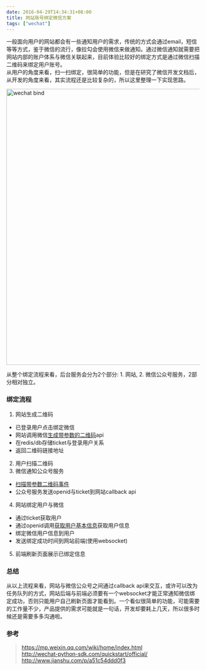```yaml
---
date: 2016-04-29T14:34:31+08:00
title: 网站账号绑定微信方案
tags: ["wechat"]
---
```


一般面向用户的网站都会有一些通知用户的需求，传统的方式会通过email，短信等等方式，鉴于微信的流行，像拉勾会使用微信来做通知。通过微信通知就需要把网站内部的账户体系与微信关联起来，目前体验比较好的绑定方式是通过微信扫描二维码来绑定用户账号。  
从用户的角度来看，扫一扫绑定，很简单的功能，但是在研究了微信开发文档后，从开发的角度来看，其实流程还是比较复杂的，所以这里整理一下实现思路。

<!--more-->

<img src="http://7oti6o.com1.z0.glb.clouddn.com/hugo%2Fwechat-bind.png" alt="wechat bind" width="720px">

从整个绑定流程来看，后台服务会分为2个部分: 1. 网站, 2. 微信公众号服务，2部分相对独立。

### 绑定流程

1. 网站生成二维码
  * 已登录用户点击绑定微信
  * 网站调用微信[生成带参数的二维码](https://mp.weixin.qq.com/wiki/18/167e7d94df85d8389df6c94a7a8f78ba.html)api
  * 在redis/db存储ticket与登录用户关系
  * 返回二维码链接地址
2. 用户扫描二维码
3. 微信通知公众号服务
  * [扫描带参数二维码事件](http://mp.weixin.qq.com/wiki/2/5baf56ce4947d35003b86a9805634b1e.html#.E6.89.AB.E6.8F.8F.E5.B8.A6.E5.8F.82.E6.95.B0.E4.BA.8C.E7.BB.B4.E7.A0.81.E4.BA.8B.E4.BB.B6)
  * 公众号服务发送openid与ticket到网站callback api
4. 网站绑定用户与微信
  * 通过ticket获取用户
  * 通过openid调用[获取用户基本信息](https://mp.weixin.qq.com/wiki/1/8a5ce6257f1d3b2afb20f83e72b72ce9.html)获取用户信息
  * 绑定微信用户信息到用户
  * 发送绑定成功时间到网站前端(使用websocket)
5. 前端刷新页面展示已绑定信息

### 总结

从以上流程来看，网站与微信公众号之间通过callback api来交互，或许可以改为任务队列的方式，网站后端与前端必须要有一个websocket才能正常通知微信绑定成功，否则只能用户自己刷新页面才能看到。一个看似很简单的功能，可能需要的工作量不少，产品提供的需求可能就是一句话，开发却要耗上几天，所以很多时候还是需要多多沟通啦。

### 参考

> <https://mp.weixin.qq.com/wiki/home/index.html>  
> <http://wechat-python-sdk.com/quickstart/official/>  
> <http://www.jianshu.com/p/a51c54ddd0f3>

